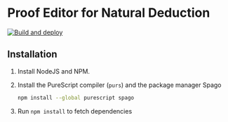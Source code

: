 # Proof Editor for Natural Deduction

[![Build and deploy](https://github.com/datx02-21-16/datx02/actions/workflows/build.yml/badge.svg)](https://github.com/datx02-21-16/datx02/actions/workflows/build.yml)

## Installation

1. Install NodeJS and NPM.
1. Install the PureScript compiler (`purs`) and the package manager Spago

   ```sh
   npm install --global purescript spago
   ```

1. Run `npm install` to fetch dependencies
